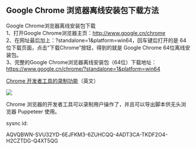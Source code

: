 ## Google Chrome 浏览器离线安装包下载方法

Google Chrome浏览器离线安装包下载  
1、打开Google Chrome浏览器主页：http://www.google.cn/chrome  
2、在网址最后加上：?standalone=1&platform=win64，回车键后打开的是 64位下载页面，点击“下载Chrome”按钮，得到的就是 Google Chrome 64位离线安装包。  
3、完整的Google Chrome浏览器离线安装包（64位）下载地址：https://www.google.cn/chrome/?standalone=1&platform=win64


[Chrome 开发者工具的录制功能](https://developer.chrome.com/docs/devtools/recorder/)（英文）

[![](https://camo.githubusercontent.com/7c2097d1d8b92c3139cc435df6d0ac2c49be5d528c57bd2c2f62276f29add0af/68747470733a2f2f63646e2e6265656b6b612e636f6d2f626c6f67696d672f61737365742f3230323131322f6267323032313132303230342e77656270)](https://camo.githubusercontent.com/7c2097d1d8b92c3139cc435df6d0ac2c49be5d528c57bd2c2f62276f29add0af/68747470733a2f2f63646e2e6265656b6b612e636f6d2f626c6f67696d672f61737365742f3230323131322f6267323032313132303230342e77656270)

Chrome 浏览器的开发者工具可以录制用户操作了，并且可以导出脚本供无头浏览器 Puppeteer 使用。

sysnc id:

AQVQBWN-SVU32YD-6EJFKM3-6ZUHCQQ-4ADT3CA-TKDF2O4-H2CZTDG-Q4XT5QG
